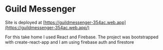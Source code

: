 # Guild Messenger

Site is deployed at [https://guildmessenger-354ac.web.app](https://guildmessenger-354ac.web.app/)

For this take home I used React and Firebase. The project was bootstrapped with create-react-app and I am using firebase auth and firestore